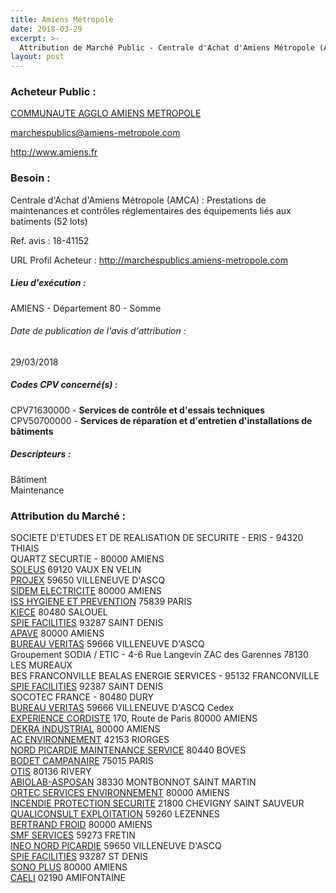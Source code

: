 ```yaml
---
title: Amiens Métropole
date: 2018-03-29
excerpt: >-
  Attribution de Marché Public - Centrale d'Achat d'Amiens Métropole (AMCA) : Prestations de maintenances et contrôles réglementaires des équipements liés aux batiments (52 lots). L'accord cadre concerne les travaux de
layout: post
---
```


### Acheteur Public : 
<a href="/acheteur-33/siren-248000531"> COMMUNAUTE AGGLO AMIENS METROPOLE</a><br/>



marchespublics@amiens-metropole.com


http://www.amiens.fr
### Besoin :

Centrale d'Achat d'Amiens Métropole (AMCA) : Prestations de maintenances et contrôles réglementaires des équipements liés aux batiments (52 lots)

Ref. avis : 18-41152

URL Profil Acheteur : http://marchespublics.amiens-metropole.com

##### Lieu d'exécution :

AMIENS - Département 80 - Somme

###### Date de publication de l'avis d'attribution : 
29/03/2018

##### Codes CPV concerné(s) :
CPV71630000 - **Services de contrôle et d'essais techniques** <br/>
CPV50700000 - **Services de réparation et d'entretien d'installations de bâtiments** <br/>

##### Descripteurs :
Bâtiment <br/>
Maintenance <br/>

### Attribution du Marché :
SOCIETE D'ETUDES ET DE REALISATION DE SECURITE - ERIS -  94320 THIAIS <br/>
QUARTZ SECURTIE -  80000 AMIENS <br/>
<a href="/entreprise-262/siren-451657928"> SOLEUS</a>     69120 VAUX EN VELIN <br/>
<a href="/entreprise-257/siren-381007624"> PROJEX</a>     59650 VILLENEUVE D'ASCQ <br/>
<a href="/entreprise-259/siren-400061891"> SIDEM ELECTRICITE</a>     80000 AMIENS <br/>
<a href="/entreprise-267/siren-662005214"> ISS HYGIENE ET PREVENTION</a>     75839 PARIS <br/>
<a href="/entreprise-263/siren-484238514"> KIECE</a>     80480 SALOUEL <br/>
<a href="/entreprise-267/siren-538700022"> SPIE FACILITIES</a>     93287 SAINT DENIS <br/>
<a href="/entreprise-260/siren-419671425"> APAVE</a>     80000 AMIENS <br/>
<a href="/entreprise-268/siren-790184675"> BUREAU VERITAS</a>     59666 VILLENEUVE D'ASCQ <br/>
Groupement SODIA / ETIC - 4-6 Rue Langevin ZAC des Garennes 78130 LES MUREAUX <br/>
BES FRANCONVILLE BEALAS ENERGIE SERVICES -  95132 FRANCONVILLE <br/>
<a href="/entreprise-267/siren-538700022"> SPIE FACILITIES</a>     92387 SAINT DENIS <br/>
SOCOTEC FRANCE -  80480 DURY <br/>
<a href="/entreprise-268/siren-790184675"> BUREAU VERITAS</a>     59666 VILLENEUVE D'ASCQ Cedex <br/>
<a href="/entreprise-265/siren-503261778"> EXPERIENCE CORDISTE</a>    170, Route de Paris 80000 AMIENS <br/>
<a href="/entreprise-261/siren-433250834"> DEKRA INDUSTRIAL</a>     80000 AMIENS <br/>
<a href="/entreprise-262/siren-441355914"> AC ENVIRONNEMENT</a>     42153 RIORGES <br/>
<a href="/entreprise-266/siren-518927215"> NORD PICARDIE MAINTENANCE SERVICE</a>     80440 BOVES <br/>
<a href="/entreprise-271/siren-823930268"> BODET CAMPANAIRE</a>     75015 PARIS <br/>
<a href="/entreprise-267/siren-542107800"> OTIS</a>     80136 RIVERY <br/>
<a href="/entreprise-269/siren-802775361"> ABIOLAB-ASPOSAN</a>     38330 MONTBONNOT SAINT MARTIN <br/>
<a href="/entreprise-268/siren-790208920"> ORTEC SERVICES ENVIRONNEMENT</a>     80000 AMIENS <br/>
<a href="/entreprise-257/siren-384507778"> INCENDIE PROTECTION SECURITE</a>     21800 CHEVIGNY SAINT SAUVEUR <br/>
<a href="/entreprise-262/siren-442848925"> QUALICONSULT EXPLOITATION</a>     59260 LEZENNES <br/>
<a href="/entreprise-257/siren-379564925"> BERTRAND FROID</a>     80000 AMIENS <br/>
<a href="/entreprise-259/siren-407483924"> SMF SERVICES</a>     59273 FRETIN <br/>
<a href="/entreprise-257/siren-383870797"> INEO NORD PICARDIE</a>     59650 VILLENEUVE D'ASCQ <br/>
<a href="/entreprise-267/siren-538700022"> SPIE FACILITIES</a>     93287 ST DENIS <br/>
<a href="/entreprise-270/siren-810664854"> SONO PLUS</a>     80000 AMIENS <br/>
<a href="/entreprise-271/siren-830705984"> CAELI</a>     02190 AMIFONTAINE <br/>
